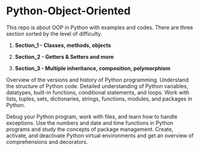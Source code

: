 # Python-Object-Oriented

This repo is about OOP in Python with examples and codes. There are three section sorted by the level of difficulty.


1. **Section_1 - Classes, methods, objects**

2. **Section_2 - Getters & Setters and more**

3. **Section_3 - Multiple inheritance, composition, polymorphism**


Overview of the versions and history of Python programming. Understand the structure of Python code. Detailed understanding of Python variables, datatypes, built-in functions, conditional statements, and loops. Work with lists, tuples, sets, dictionaries, strings, functions, modules, and packages in Python. 

Debug your Python program, work with files, and learn how to handle exceptions. Use the numbers and date and time functions in Python programs and study the concepts of package management. Create, activate, and deactivate Python virtual environments and get an overview of comprehensions and decorators.
